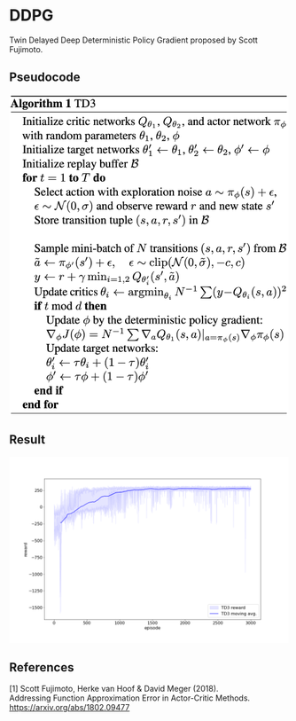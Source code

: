 # DDPG

Twin Delayed Deep Deterministic Policy Gradient proposed by Scott Fujimoto.

## Pseudocode

![pseudocode](../../../assets/td3_pseudocode.png)

## Result

![result](assets/result.png)

## References

[1] Scott Fujimoto, Herke van Hoof & David Meger (2018). \
Addressing Function Approximation Error in Actor-Critic Methods. https://arxiv.org/abs/1802.09477